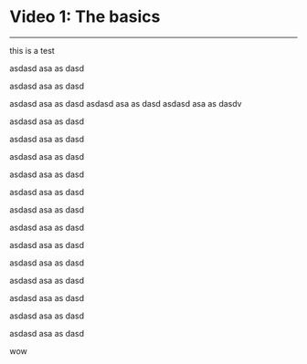 # Video 1: The basics 
---------------------------------------------------------------------------------------------------------------------------------
this is a test






































asdasd
asa
as
dasd


asdasd
asa
as
dasd

asdasd
asa
as
dasd
asdasd
asa
as
dasd
asdasd
asa
as
dasdv

asdasd
asa
as
dasd


asdasd
asa
as
dasd


asdasd
asa
as
dasd


asdasd
asa
as
dasd


asdasd
asa
as
dasd


asdasd
asa
as
dasd

asdasd
asa
as
dasd

asdasd
asa
as
dasd

asdasd
asa
as
dasd

asdasd
asa
as
dasd

asdasd
asa
as
dasd

asdasd
asa
as
dasd

asdasd
asa
as
dasd

wow
